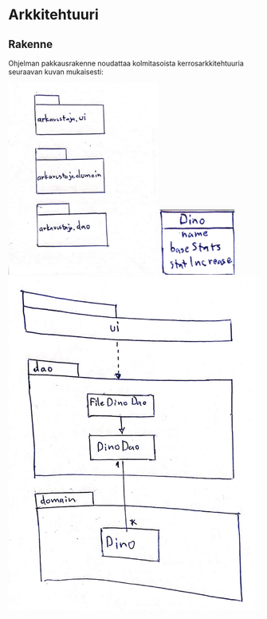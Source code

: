 # Arkkitehtuuri

## Rakenne

Ohjelman pakkausrakenne noudattaa kolmitasoista kerrosarkkitehtuuria seuraavan kuvan mukaisesti:

<img src="https://raw.githubusercontent.com/Fimen/ot-harjoitustyo/master/dokumentaatio/image1.jpeg" width="300">

<img src="https://raw.githubusercontent.com/Fimen/ot-harjoitustyo/master/dokumentaatio/image0.jpeg" width="150">

<img src="https://raw.githubusercontent.com/Fimen/ot-harjoitustyo/master/dokumentaatio/image2.jpeg" width="750">
